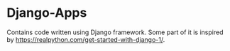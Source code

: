 # Django-Apps
Contains code written using Django framework. Some part of it is inspired by https://realpython.com/get-started-with-django-1/.
